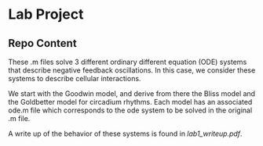 # Lab Project 
## Repo Content

These .m files solve 3 different ordinary different equation (ODE) systems that describe negative feedback oscillations. In this case, we consider these systems to describe cellular interactions. 

We start with the Goodwin model, and derive from there the Bliss model and the Goldbetter model for circadium rhythms. 
Each model has an associated ode.m file which corresponds to the ode system to be solved in the original .m file. 

A write up of the behavior of these systems is found in *lab1_writeup.pdf*.
